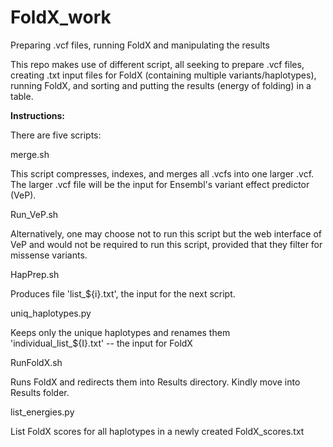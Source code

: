 # FoldX_work
Preparing .vcf files, running FoldX and manipulating the results

This repo makes use of different script, all seeking to prepare .vcf files, creating .txt input files for FoldX (containing multiple variants/haplotypes), running FoldX, and sorting and putting the results (energy of folding) in a table.

******Instructions:******

There are five scripts:


merge.sh

This script compresses, indexes, and merges all .vcfs into one larger .vcf. The larger .vcf file will be the input for Ensembl's variant effect predictor (VeP).

Run_VeP.sh

Alternatively, one may choose not to run this script but the web interface of VeP and would not be required to run this script, provided that they filter for missense variants.

HapPrep.sh

Produces file 'list_${i}.txt', the input for the next script.

uniq_haplotypes.py

Keeps only the unique haplotypes and renames them 'individual_list_${I}.txt' -- the input for FoldX

RunFoldX.sh

Runs FoldX and redirects them into Results directory. Kindly move into Results folder.

list_energies.py

List FoldX scores for all haplotypes in a newly created FoldX_scores.txt
